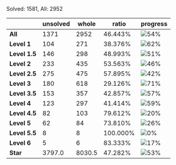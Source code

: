 Solved: 1581, All: 2952

| |unsolved|whole|ratio|progress|
|----|----|----|----|----|
|**All**| 1371 | 2952 | 46.443%| ![54%](https://progress-bar.xyz/54?title=All) |
|**Level 1**| 104 | 271 | 38.376%| ![62%](https://progress-bar.xyz/62?title=All) |
|**Level 1.5**| 146 | 298 | 48.993%| ![51%](https://progress-bar.xyz/51?title=All) |
|**Level 2**| 233 | 435 | 53.563%| ![46%](https://progress-bar.xyz/46?title=All) |
|**Level 2.5**| 275 | 475 | 57.895%| ![42%](https://progress-bar.xyz/42?title=All) |
|**Level 3**| 180 | 618 | 29.126%| ![71%](https://progress-bar.xyz/71?title=All) |
|**Level 3.5**| 153 | 357 | 42.857%| ![57%](https://progress-bar.xyz/57?title=All) |
|**Level 4**| 123 | 297 | 41.414%| ![59%](https://progress-bar.xyz/59?title=All) |
|**Level 4.5**| 82 | 103 | 79.612%| ![20%](https://progress-bar.xyz/20?title=All) |
|**Level 5**| 62 | 84 | 73.810%| ![26%](https://progress-bar.xyz/26?title=All) |
|**Level 5.5**| 8 | 8 | 100.000%| ![0%](https://progress-bar.xyz/0?title=All) |
|**Level 6**| 5 | 6 | 83.333%| ![17%](https://progress-bar.xyz/17?title=All) |
|**Star**|3797.0 | 8030.5 |47.282%| ![53%](https://progress-bar.xyz/53?title=All) |
